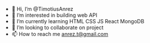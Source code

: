 - 👋 Hi, I’m @TimotiusAnrez
- 👀 I’m interested in building web API
- 🌱 I’m currently learning HTML CSS JS React MongoDB
- 💞️ I’m looking to collaborate on project
- 📫 How to reach me anrez.t@gmail.com

